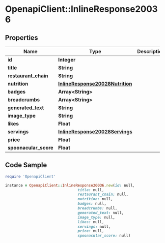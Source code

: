 # OpenapiClient::InlineResponse20036

## Properties

Name | Type | Description | Notes
------------ | ------------- | ------------- | -------------
**id** | **Integer** |  | 
**title** | **String** |  | 
**restaurant_chain** | **String** |  | 
**nutrition** | [**InlineResponse20028Nutrition**](InlineResponse20028Nutrition.md) |  | 
**badges** | **Array&lt;String&gt;** |  | 
**breadcrumbs** | **Array&lt;String&gt;** |  | 
**generated_text** | **String** |  | [optional] 
**image_type** | **String** |  | 
**likes** | **Float** |  | 
**servings** | [**InlineResponse20028Servings**](InlineResponse20028Servings.md) |  | 
**price** | **Float** |  | [optional] 
**spoonacular_score** | **Float** |  | [optional] 

## Code Sample

```ruby
require 'OpenapiClient'

instance = OpenapiClient::InlineResponse20036.new(id: null,
                                 title: null,
                                 restaurant_chain: null,
                                 nutrition: null,
                                 badges: null,
                                 breadcrumbs: null,
                                 generated_text: null,
                                 image_type: null,
                                 likes: null,
                                 servings: null,
                                 price: null,
                                 spoonacular_score: null)
```


